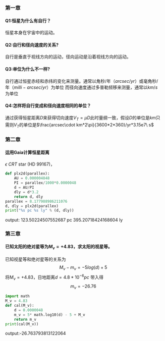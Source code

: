 ### 第一章
#### Q1:恒星为什么有自行？
恒星本身在宇宙中的运动。
#### Q2:自行和径向速度的关系?
自行是垂直于视线方向的运动，径向运动是沿着视线方向的运动。
#### Q3:单位为什么不一样?
⾃⾏通过恒星⾚经和⾚纬的变化来测量。通常以⻆秒/年（$arcsec/yr$）或毫⻆秒/年（$milli-arcsec/yr$）为单位
⽽径向速度通过多普勒频移来测量，通常以$km/s$为单位
#### Q4:怎样将自行变成和径向速度相同的单位？
通过获得恒星距离$D$来获得切向速度$V_T=\mu D$此时量纲一致，假设$D$的单位是$km$只需则$V_T$的单位是$\frac{arcsec\cdot km*2\pi}{3600*2*360}/yr*3.15e7\ s$
### 第二章
####  运用Gaia计算恒星距离
 $\epsilon\ CRT$ star (HD 99167)，
```python
def plx2d(parallex):
    AU = 0.000004848
    PI = parallex/1000*0.0000048
    d = AU/PI
    dly = d*3.2
    return d, dly
parallex = 8.177988986211076
d, dly = plx2d(parallex)
print("%s pc %s ly" % (d, dly))
```
output: 123.50224507552687 pc 395.20718424168604 ly
### 第三章
#### 已知太阳的绝对星等为$M_v=+4.83$，求太阳的视星等。
已知视星等和绝对星等的关系为
$$M_v-m_v=-5log(d)+5$$
将$M_v=+4.83$，日地距离$d=4.8*10^{-6}pc$ 带入得
$$m_v=-26.76$$
```python
import math
M_v = 4.83
def cal(M_v):
    d = 0.0000048
    m_v = 5* math.log10(d) - 5 + M_v
    return m_v
print(cal(M_v))
```
output:-26.763793813122064